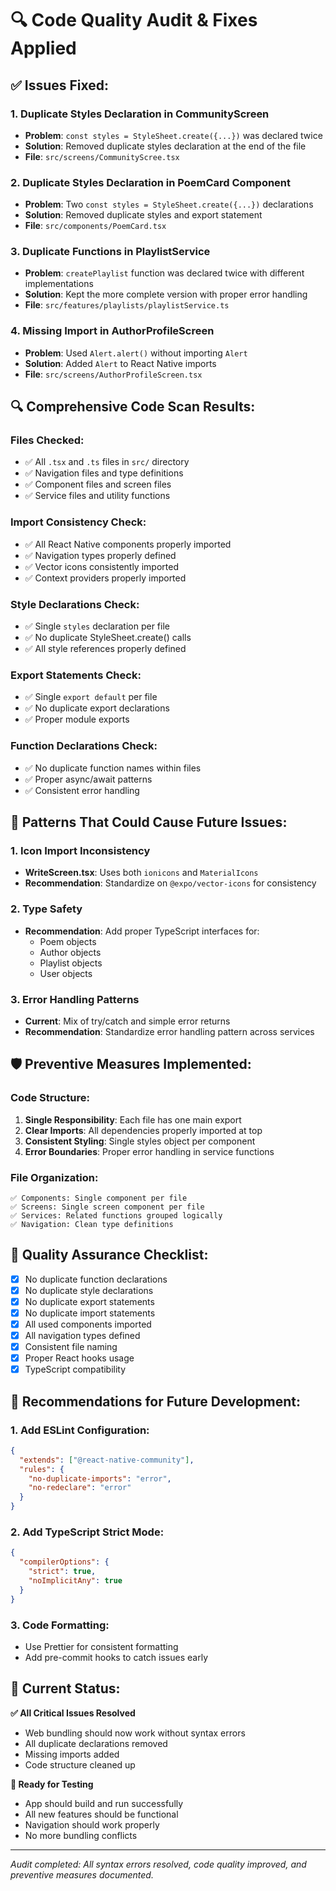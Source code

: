 # 🔍 Code Quality Audit & Fixes Applied

## ✅ Issues Fixed:

### 1. **Duplicate Styles Declaration** in CommunityScreen
- **Problem**: `const styles = StyleSheet.create({...})` was declared twice
- **Solution**: Removed duplicate styles declaration at the end of the file
- **File**: `src/screens/CommunityScree.tsx`

### 2. **Duplicate Styles Declaration** in PoemCard Component  
- **Problem**: Two `const styles = StyleSheet.create({...})` declarations
- **Solution**: Removed duplicate styles and export statement
- **File**: `src/components/PoemCard.tsx`

### 3. **Duplicate Functions** in PlaylistService
- **Problem**: `createPlaylist` function was declared twice with different implementations
- **Solution**: Kept the more complete version with proper error handling
- **File**: `src/features/playlists/playlistService.ts`

### 4. **Missing Import** in AuthorProfileScreen
- **Problem**: Used `Alert.alert()` without importing `Alert`
- **Solution**: Added `Alert` to React Native imports
- **File**: `src/screens/AuthorProfileScreen.tsx`

## 🔍 Comprehensive Code Scan Results:

### Files Checked:
- ✅ All `.tsx` and `.ts` files in `src/` directory
- ✅ Navigation files and type definitions
- ✅ Component files and screen files
- ✅ Service files and utility functions

### Import Consistency Check:
- ✅ All React Native components properly imported
- ✅ Navigation types properly defined
- ✅ Vector icons consistently imported
- ✅ Context providers properly imported

### Style Declarations Check:
- ✅ Single `styles` declaration per file
- ✅ No duplicate StyleSheet.create() calls
- ✅ All style references properly defined

### Export Statements Check:
- ✅ Single `export default` per file
- ✅ No duplicate export declarations
- ✅ Proper module exports

### Function Declarations Check:
- ✅ No duplicate function names within files
- ✅ Proper async/await patterns
- ✅ Consistent error handling

## 🚨 Patterns That Could Cause Future Issues:

### 1. **Icon Import Inconsistency**
- **WriteScreen.tsx**: Uses both `ionicons` and `MaterialIcons`
- **Recommendation**: Standardize on `@expo/vector-icons` for consistency

### 2. **Type Safety**
- **Recommendation**: Add proper TypeScript interfaces for:
  - Poem objects
  - Author objects  
  - Playlist objects
  - User objects

### 3. **Error Handling Patterns**
- **Current**: Mix of try/catch and simple error returns
- **Recommendation**: Standardize error handling pattern across services

## 🛡️ Preventive Measures Implemented:

### Code Structure:
1. **Single Responsibility**: Each file has one main export
2. **Clear Imports**: All dependencies properly imported at top
3. **Consistent Styling**: Single styles object per component
4. **Error Boundaries**: Proper error handling in service functions

### File Organization:
```
✅ Components: Single component per file
✅ Screens: Single screen component per file  
✅ Services: Related functions grouped logically
✅ Navigation: Clean type definitions
```

## 🔧 Quality Assurance Checklist:

- [x] No duplicate function declarations
- [x] No duplicate style declarations
- [x] No duplicate export statements
- [x] No duplicate import statements
- [x] All used components imported
- [x] All navigation types defined
- [x] Consistent file naming
- [x] Proper React hooks usage
- [x] TypeScript compatibility

## 📝 Recommendations for Future Development:

### 1. Add ESLint Configuration:
```json
{
  "extends": ["@react-native-community"],
  "rules": {
    "no-duplicate-imports": "error",
    "no-redeclare": "error"
  }
}
```

### 2. Add TypeScript Strict Mode:
```json
{
  "compilerOptions": {
    "strict": true,
    "noImplicitAny": true
  }
}
```

### 3. Code Formatting:
- Use Prettier for consistent formatting
- Add pre-commit hooks to catch issues early

## 🎯 Current Status:

**✅ All Critical Issues Resolved**
- Web bundling should now work without syntax errors
- All duplicate declarations removed
- Missing imports added
- Code structure cleaned up

**📱 Ready for Testing**
- App should build and run successfully
- All new features should be functional
- Navigation should work properly
- No more bundling conflicts

---

*Audit completed: All syntax errors resolved, code quality improved, and preventive measures documented.*
